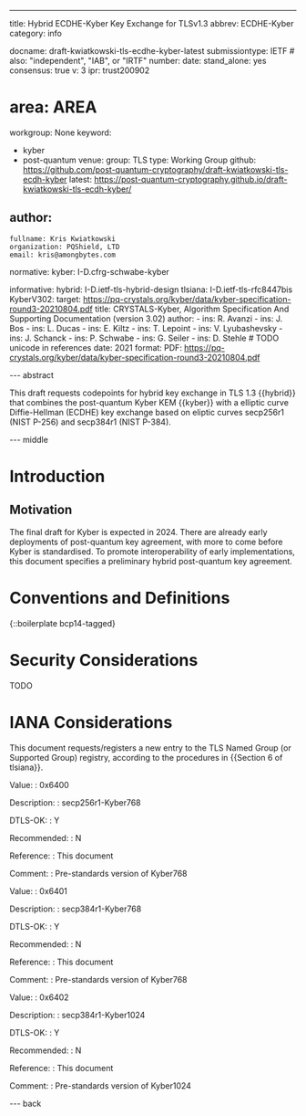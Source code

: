 ---
title: Hybrid ECDHE-Kyber Key Exchange for TLSv1.3
abbrev: ECDHE-Kyber
category: info

docname: draft-kwiatkowski-tls-ecdhe-kyber-latest
submissiontype: IETF  # also: "independent", "IAB", or "IRTF"
number:
date:
stand_alone: yes
consensus: true
v: 3
ipr: trust200902
# area: AREA
workgroup: None
keyword:
 - kyber
 - post-quantum
venue:
  group: TLS
  type: Working Group
  github: https://github.com/post-quantum-cryptography/draft-kwiatkowski-tls-ecdh-kyber
  latest: https://post-quantum-cryptography.github.io/draft-kwiatkowski-tls-ecdh-kyber/

author:
 -
    fullname: Kris Kwiatkowski
    organization: PQShield, LTD
    email: kris@amongbytes.com

normative:
  kyber: I-D.cfrg-schwabe-kyber

informative:
  hybrid: I-D.ietf-tls-hybrid-design
  tlsiana: I-D.ietf-tls-rfc8447bis
  KyberV302:
    target: https://pq-crystals.org/kyber/data/kyber-specification-round3-20210804.pdf
    title: CRYSTALS-Kyber, Algorithm Specification And Supporting Documentation (version 3.02)
    author:
      -
        ins: R. Avanzi
      -
        ins: J. Bos
      -
        ins: L. Ducas
      -
        ins: E. Kiltz
      -
        ins: T. Lepoint
      -
        ins: V. Lyubashevsky
      -
        ins: J. Schanck
      -
        ins: P. Schwabe
      -
        ins: G. Seiler
      -
        ins: D. Stehle # TODO unicode in references
    date: 2021
    format:
      PDF: https://pq-crystals.org/kyber/data/kyber-specification-round3-20210804.pdf


--- abstract

This draft requests codepoints for hybrid key exchange in TLS 1.3 {{hybrid}} that combines the post-quantum Kyber KEM {{kyber}} with a
elliptic curve Diffie-Hellman (ECDHE) key exchange based on eliptic curves secp256r1 (NIST P-256) and secp384r1 (NIST P-384).

--- middle

# Introduction

## Motivation

The final draft for Kyber is expected in 2024.
There are already early deployments of post-quantum key agreement,
    with more to come before Kyber is standardised.
To promote interoperability of early implementations,
    this document specifies a preliminary hybrid post-quantum key agreement.


# Conventions and Definitions

{::boilerplate bcp14-tagged}


# Security Considerations

TODO


# IANA Considerations

This document requests/registers a new entry to the TLS Named Group
 (or Supported Group) registry, according to the procedures in
 {{Section 6 of tlsiana}}.

 Value:
 : 0x6400

 Description:
 : secp256r1-Kyber768

 DTLS-OK:
 : Y

 Recommended:
 : N

 Reference:
 : This document

 Comment:
 : Pre-standards version of Kyber768


 Value:
 : 0x6401

 Description:
 : secp384r1-Kyber768

 DTLS-OK:
 : Y

 Recommended:
 : N

 Reference:
 : This document

 Comment:
 : Pre-standards version of Kyber768

 Value:
 : 0x6402

 Description:
 : secp384r1-Kyber1024

 DTLS-OK:
 : Y

 Recommended:
 : N

 Reference:
 : This document

 Comment:
 : Pre-standards version of Kyber1024




--- back
